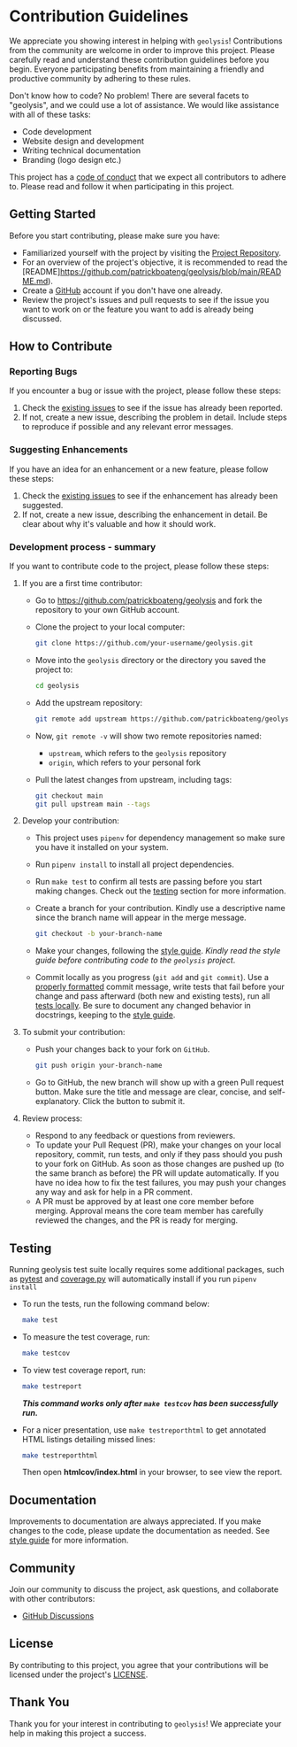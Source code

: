 # Contribution Guidelines

We appreciate you showing interest in helping with `geolysis`! Contributions
from the community are welcome in order to improve this project. Please
carefully read and understand these contribution guidelines before you begin.
Everyone participating benefits from maintaining a friendly and productive
community by adhering to these rules.

Don't know how to code? No problem! There are several facets to "geolysis",
and we could use a lot of assistance. We would like assistance with all of
these
tasks:

- Code development
- Website design and development
- Writing technical documentation
- Branding (logo design etc.)

This project has a [code of conduct](CODE_OF_CONDUCT.md) that we expect all
contributors to adhere to. Please read and follow it when participating in this
project.

## Getting Started

Before you start contributing, please make sure you have:

- Familiarized yourself with the project by visiting the
  [Project Repository](https://github.com/patrickboateng/geolysis).
- For an overview of the project's objective, it is recommended to read the
  [README]https://github.com/patrickboateng/geolysis/blob/main/README.md).
- Create a [GitHub](https://github.com/signup) account if you don't have one
  already.
- Review the project's issues and pull requests to see if the issue you want to
  work on or the feature you want to add is already being discussed.

## How to Contribute

### Reporting Bugs

If you encounter a bug or issue with the project, please follow these steps:

1. Check
   the [existing issues](https://github.com/patrickboateng/geolysis/issues)
   to see if the issue has already been reported.
1. If not, create a new issue, describing the problem in detail. Include steps
   to reproduce if possible and any relevant error messages.

### Suggesting Enhancements

If you have an idea for an enhancement or a new feature, please follow these
steps:

1. Check
   the [existing issues](https://github.com/patrickboateng/geolysis/issues)
   to see if the enhancement has already been suggested.
1. If not, create a new issue, describing the enhancement in detail.
   Be clear about why it's valuable and how it should work.

### Development process - summary

If you want to contribute code to the project, please follow
these steps:

1. If you are a first time contributor:

    - Go to <https://github.com/patrickboateng/geolysis> and fork the
      repository
      to your own GitHub account.

    - Clone the project to your local computer:

      ```sh
      git clone https://github.com/your-username/geolysis.git
      ```

    - Move into the `geolysis` directory or the directory you saved the project
      to:

      ```sh
      cd geolysis
      ```

    - Add the upstream repository:

      ```sh
      git remote add upstream https://github.com/patrickboateng/geolysis.git
      ```

    - Now, `git remote -v` will show two remote repositories named:

        - `upstream`, which refers to the `geolysis` repository
        - `origin`, which refers to your personal fork

    - Pull the latest changes from upstream, including tags:

      ```sh
      git checkout main
      git pull upstream main --tags
      ```

1. Develop your contribution:

    - This project uses `pipenv` for dependency management so make sure you
      have
      it installed on your system.

    - Run `pipenv install` to install all project dependencies.

    - Run `make test` to confirm all tests are passing before you start
      making changes. Check out the [testing](#testing) section for more
      information.

    - Create a branch for your contribution. Kindly use a descriptive name
      since
      the branch name will appear in the merge message.

      ```sh
      git checkout -b your-branch-name
      ```

    - Make your changes, following the [style guide](./style_guide.rst).
      _Kindly read the style guide before contributing code to the `geolysis`
      project_.

    - Commit locally as you progress (`git add` and `git commit`). Use a
      [properly formatted](https://cbea.ms/git-commit/) commit message, write
      tests that fail before your change and pass afterward (both new and
      existing tests), run all [tests locally](#testing). Be sure to document
      any
      changed behavior in docstrings, keeping to the
      [style guide](style_guide.rst#code-documentation).

1. To submit your contribution:

    - Push your changes back to your fork on `GitHub`.

      ```sh
      git push origin your-branch-name
      ```

    - Go to GitHub, the new branch will show up with a green Pull request
      button.
      Make sure the title and message are clear, concise, and self-explanatory.
      Click the button to submit it.

1. Review process:

    - Respond to any feedback or questions from reviewers.
    - To update your Pull Request (PR), make your changes on your local
      repository, commit, run tests, and only if they pass should you push to
      your fork on GitHub. As soon as those changes are pushed up (to the same
      branch as before) the PR will update automatically. If you have no idea
      how
      to fix the test failures, you may push your changes any way and ask for
      help in a PR comment.
    - A PR must be approved by at least one core member before merging.
      Approval
      means the core team member has carefully reviewed the changes, and the PR
      is ready for merging.

## Testing

Running geolysis test suite locally requires some additional packages, such as
[pytest](https://docs.pytest.org/en/stable) and
[coverage.py](https://coverage.readthedocs.io/en/7.3.2/) will automatically
install if you run `pipenv install`

- To run the tests, run the following command below:

  ```sh
  make test
  ```

- To measure the test coverage, run:

  ```sh
  make testcov
  ```

- To view test coverage report, run:

  ```sh
  make testreport
  ```

  **_This command works only after `make testcov` has been successfully run._**

- For a nicer presentation, use `make testreporthtml` to get annotated HTML
  listings detailing missed lines:

  ```sh
  make testreporthtml
  ```

  Then open **htmlcov/index.html** in your browser, to see view the report.

## Documentation

Improvements to documentation are always appreciated. If you make changes to
the
code, please update the documentation as needed.
See [style guide](style_guide.rst)
for more information.

## Community

Join our community to discuss the project, ask questions, and collaborate with
other contributors:

- [GitHub Discussions](https://github.com/patrickboateng/geolysis/discussions)

## License

By contributing to this project, you agree that your contributions
will be licensed under the project's
[LICENSE](https://github.com/patrickboateng/geolysis/blob/main/LICENSE.txt).

## Thank You

Thank you for your interest in contributing to `geolysis`! We appreciate
your help in making this project a success.
